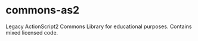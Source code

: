 commons-as2
===========

Legacy ActionScript2 Commons Library for educational purposes.
Contains mixed licensed code.